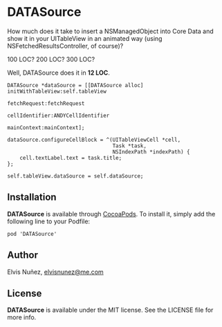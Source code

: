 DATASource
=================================

How much does it take to insert a NSManagedObject into Core Data and show it in your UITableView in an animated way (using NSFetchedResultsController, of course)?

100 LOC? 200 LOC? 300 LOC?

Well, DATASource does it in **12 LOC**.

``` objc
DATASource *dataSource = [[DATASource alloc] initWithTableView:self.tableView
                                                  fetchRequest:fetchRequest
                                                cellIdentifier:ANDYCellIdentifier
                                                   mainContext:mainContext];

dataSource.configureCellBlock = ^(UITableViewCell *cell,
                                  Task *task,
                                  NSIndexPath *indexPath) {
    cell.textLabel.text = task.title;
};

self.tableView.dataSource = self.dataSource;
```

## Installation

**DATASource** is available through [CocoaPods](http://cocoapods.org). To install it, simply add the following line to your Podfile:

`pod 'DATASource'`

## Author

Elvis Nuñez, [elvisnunez@me.com](mailto:elvisnunez@me.com)

## License

**DATASource** is available under the MIT license. See the LICENSE file for more info.
